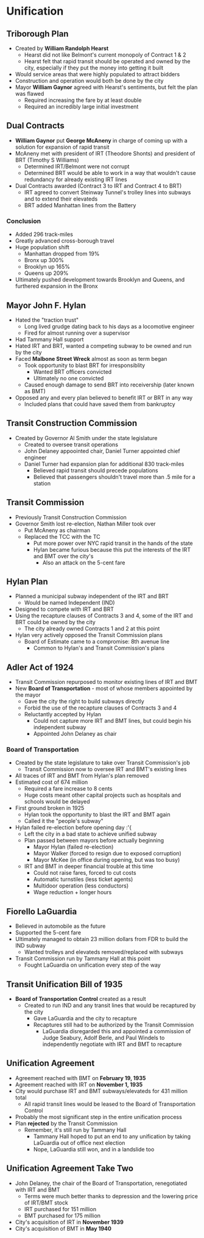# Unification

## Triborough Plan

- Created by **William Randolph Hearst**
    - Hearst did not like Belmont's current monopoly of Contract 1 & 2
    - Hearst felt that rapid transit should be operated and owned by the city, especially if they put the money into getting it built
- Would service areas that were highly populated to attract bidders
- Construction and operation would both be done by the city
- Mayor **William Gaynor** agreed with Hearst's sentiments, but felt the plan was flawed
    - Required increasing the fare by at least double
    - Required an incredibly large initial investment
    
## Dual Contracts

- **William Gaynor** put **George McAneny** in charge of coming up with a solution for expansion of rapid transit
- McAneny met with president of IRT (Theodore Shonts) and president of BRT (Timothy S Williams)
    - Determined IRT/Belmont were not corrupt
    - Determined BRT would be able to work in a way that wouldn't cause redundancy for already existing IRT lines
- Dual Contracts awarded (Contract 3 to IRT and Contract 4 to BRT)
    - IRT agreed to convert Steinway Tunnel's trolley lines into subways and to extend their elevateds
    - BRT added Manhattan lines from the Battery

### Conclusion

- Added 296 track-miles
- Greatly advanced cross-borough travel
- Huge population shift
    - Manhattan dropped from 19%
    - Bronx up 300%
    - Brooklyn up 165%
    - Queens up 209%
- Ultimately pushed development towards Brooklyn and Queens, and furthered expansion in the Bronx

## Mayor John F. Hylan

- Hated the "traction trust"
    - Long lived grudge dating back to his days as a locomotive engineer
    - Fired for almost running over a supervisor
- Had Tammany Hall support
- Hated IRT and BRT, wanted a competing subway to be owned and run by the city
- Faced **Malbone Street Wreck** almost as soon as term began
    - Took opportunity to blast BRT for irresponsiblity
        - Wanted BRT officers convicted
        - Ultimately no one convicted
    - Caused enough damage to send BRT into receivership (later known as BMT)
- Opposed any and every plan believed to benefit IRT or BRT in any way
    - Included plans that could have saved them from bankruptcy

## Transit Construction Commission

- Created by Governor Al Smith under the state legislature
    - Created to oversee transit operations
    - John Delaney appoointed chair, Daniel Turner appointed chief engineer
    - Daniel Turner had expansion plan for additional 830 track-miles
        - Believed rapid transit should precede populations
        - Believed that passengers shouldn't travel more than .5 mile for a station
        
## Transit Commission

- Previously Transit Construction Commission
- Governor Smith lost re-election, Nathan Miller took over
    - Put McAneny as chairman
    - Replaced the TCC with the TC
        - Put more power over NYC rapid transit in the hands of the state
        - Hylan became furious because this put the interests of the IRT and BMT over the city's
            - Also an attack on the 5-cent fare
            
## Hylan Plan

- Planned a municipal subway independent of the IRT and BRT
    - Would be named Independent (IND)
- Designed to compete with IRT and BRT
- Using the recapture clauses of Contracts 3 and 4, some of the IRT and BRT could be owned by the city
    - The city already owned Contracts 1 and 2 at this point
- Hylan very actively opposed the Transit Commission plans
    - Board of Estimate came to a compromise: 8th avenue line
        - Common to Hylan's and Transit Commission's plans

## Adler Act of 1924

- Transit Commission repurposed to monitor existing lines of IRT and BMT
- New **Board of Transportation** - most of whose members appointed by the mayor
    - Gave the city the right to build subways directly
    - Forbid the use of the recapture clauses of Contracts 3 and 4
    - Reluctantly accepted by Hylan
        - Could not capture more IRT and BMT lines, but could begin his independent subway
        - Appointed John Delaney as chair
        
### Board of Transportation

- Created by the state legislature to take over Transit Commission's job
    - Transit Commission now to oversee IRT and BMT's existing lines
- All traces of IRT and BMT from Hylan's plan removed
- Estimated cost of 674 million
    - Required a fare increase to 8 cents
    - Huge costs meant other capital projects such as hospitals and schools would be delayed
- First ground broken in 1925
    - Hylan took the opportunity to blast the IRT and BMT again
    - Called it the "people's subway"
- Hylan failed re-election before opening day :'{
    - Left the city in a bad state to achieve unified subway
    - Plan passed between mayors before actually beginning
        - Mayor Hylan (failed re-election)
        - Mayor Walker (forced to resign due to exposed corruption)
        - Mayor McKee (in office during opening, but was too busy)
    - IRT and BMT in deeper financial trouble at this time
        - Could not raise fares, forced to cut costs
        - Automatic turnstiles (less ticket agents)
        - Multidoor operation (less conductors)
        - Wage reduction + longer hours
        
## Fiorello LaGuardia

- Believed in automobile as the future
- Supported the 5-cent fare
- Ultimately managed to obtain 23 million dollars from FDR to build the IND subway
    - Wanted trolleys and elevateds removed/replaced with subways
- Transit Commission run by Tammany Hall at this point
    - Fought LaGuardia on unification every step of the way
    
## Transit Unification Bill of 1935

- **Board of Transportation Control** created as a result
    - Created to run IND and any transit lines that would be recaptured by the city
        - Gave LaGuardia and the city to recapture
        - Recaptures still had to be authorized by the Transit Commission
            - LaGuardia disregarded this and appointed a commission of Judge Seabury, Adolf Berle, and Paul Windels to independently negotiate with IRT and BMT to recapture
            
## Unification Agreement

- Agreement reached with BMT on **February 19, 1935**
- Agreement reached with IRT on **November 1, 1935**
- City would purchase IRT and BMT subways/elevateds for 431 million total
    - All rapid transit lines would be leased to the Board of Transportation Control
- Probably the most significant step in the entire unification process
- Plan **rejected** by the Transit Commission
    - Remember, it's still run by Tammany Hall
        - Tammany Hall hoped to put an end to any unification by taking LaGuardia out of office next election
        - Nope, LaGuardia still won, and in a landslide too
        
## Unification Agreement Take Two

- John Delaney, the chair of the Board of Transportation, renegotiated with IRT and BMT
    - Terms were much better thanks to depression and the lowering price of IRT/BMT stock
    - IRT purchased for 151 million
    - BMT purchased for 175 million
- City's acquisition of IRT in **November 1939**
- City's acquisition of BMT in **May 1940**
